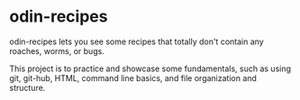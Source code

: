 # odin-recipes
odin-recipes lets you see some recipes that totally don't contain any roaches, worms, or bugs. 

This project is to practice and showcase some fundamentals, such as using git, git-hub, HTML, command line basics, and file organization and structure. 
